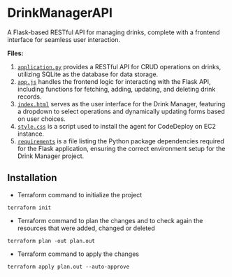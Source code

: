 # DrinkManagerAPI
A Flask-based RESTful API for managing drinks, complete with a frontend interface for seamless user interaction.

**Files:**
1. [`application.py`](https://github.com/Sebastianutcn/DrinkManagerAPI/blob/main/application.py) provides a RESTful API for CRUD operations on drinks, utilizing SQLite as the database for data storage.
2. [`app.js`](https://github.com/Sebastianutcn/DrinkManagerAPI/blob/main/app.js) handles the frontend logic for interacting with the Flask API, including functions for fetching, adding, updating, and deleting drink records.
3. [`index.html`](https://github.com/Sebastianutcn/DrinkManagerAPI/blob/main/index.html) serves as the user interface for the Drink Manager, featuring a dropdown to select operations and dynamically updating forms based on user choices.
4. [`style.css`](https://github.com/Sebastianutcn/DrinkManagerAPI/blob/main/style.css) is a script used to install the agent for CodeDeploy on EC2 instance.
5. [`requirements`](https://github.com/Sebastianutcn/DrinkManagerAPI/blob/main/requirements.txt) is a file listing the Python package dependencies required for the Flask application, ensuring the correct environment setup for the Drink Manager project.

## Installation
- Terraform command to initialize the project
```
terraform init
```
* Terraform command to plan the changes and to check again the resources that were added, changed or deleted
```
terraform plan -out plan.out
```
- Terraform command to apply the changes
```
terraform apply plan.out --auto-approve
```

